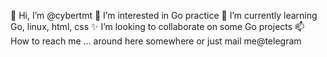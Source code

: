 👋 Hi, I’m @cybertmt
👀 I’m interested in Go practice
🌱 I’m currently learning Go, linux, html, css
✨ I’m looking to collaborate on some Go projects
📫 How to reach me ... around here somewhere or just mail me@telegram

<!--
**cybertmt/cybertmt** is a ✨ _special_ ✨ repository because its `README.md` (this file) appears on your GitHub profile.

Here are some ideas to get you started:

- 🔭 I’m currently working on ...
- 🌱 I’m currently learning ...
- 👯 I’m looking to collaborate on ...
- 🤔 I’m looking for help with ...
- 💬 Ask me about ...
- 📫 How to reach me: ...
- 😄 Pronouns: ...
- ⚡ Fun fact: ...
-->

